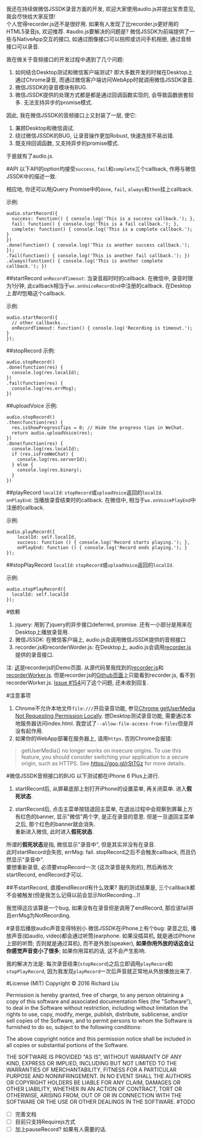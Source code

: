 我还在持续做微信JSSDK录音方面的开发, 欢迎大家使用audio.js并提出宝贵意见, 我会尽快给大家反馈!  
个人觉得recorder.js还不是很好用. 如果有人发现了比recorder.js更好用的HTML5录音js, 欢迎推荐.
#audio.js要解决的问题是?
微信JSSDK为前端提供了一些与NativeApp交互的接口, 如通过图像接口可以拍照或访问手机相册, 通过音频接口可以录音.

我在做关于音频接口的开发过程中遇到了几个问题:  
1. 如何结合Desktop测试和微信客户端测试? 即大多数开发的时候在Desktop上通过Chrome录音, 而通过微信客户端访问WebApp时就调用微信JSSDK录音.  
2. 微信JSSDK的录音模块有BUG.  
3. 微信JSSDK提供的处理方式都是都是通过回调函数实现的, 会导致函数嵌套较多. 无法支持异步的promise模式.

因此, 我在微信JSSDK的音频接口上又封装了一层, 使它:  
1. 兼顾Desktop和微信调试.  
2. 绕过微信JSSDK的BUG, 让录音操作更加Robust, 快速连按不易出错.  
3. 既支持回调函数, 又支持异步的promise模式.

于是就有了audio.js.

#API
以下API的option均接受`success`, `fail`和`complete`三个callback, 作用与微信JSSDK中的描述一致.

相应地, 你还可以用jQuery Promise中的`done`, `fail`, `always`和`then`挂上callback.

示例:
```
audio.startRecord({
  success: function() { console.log('This is a success callback.'); },
  fail: function() { console.log('This is a fail callback.'); },
  complete: function() { console.log('This is a complete callback.'); }
})
.done(function() { console.log('This is another success callback.'); });
.fail(function() { console.log('This is another fail callback.'); })
.always(function() { console.log('This is another complete callback.'); })
```

##startRecord
`onRecordTimeout`: 当录音超时时的callback. 在微信中, 录音时限为1分钟, 此callback相当于`wx.onVoiceRecordEnd`中注册的callback. 在Desktop上*暂时*忽略这个callback.

示例:
```
audio.startRecord({
  // other callbacks...
  onRecordTimeout: function() { console.log('Recording is timeout.'); }
});
```
##stopRecord
示例:
```
audio.stopRecord()
.done(function(res) {
  console.log(res.localId);
})
.fail(function(res) {
  console.log(res.errMsg);
})
```
##uploadVoice
示例:
```
audio.stopRecord()
.then(function(res) {
  res.isShowProgressTips = 0; // Hide the progress tips in WeChat.
  return audio.uploadVoice(res);
})
.done(function(res) {
  console.log(res.localId);
  if (res.isFromWeChat) {
  	console.log(res.serverId);
  } else {
  	console.log(res.binary);
  }
})
```
##playRecord
`localId`: `stopRecord`或`uploadVoice`返回的`localId`.  
`onPlayEnd`: 当播放录音结束时的callback. 在微信中, 相当于`wx.onVoicePlayEnd`中注册的callback.

示例:
```
audio.playRecord({
    localId: self.localId,
    success: function () { console.log('Record starts playing.'); },
    onPlayEnd: function () { console.log('Record ends playing.'); }
});
```
##stopPlayRecord
`localId`: `stopRecord`或`uploadVoice`返回的`localId`.

示例:
```
audio.stopPlayRecord({
  localId: self.localId
});
```

#依赖
1. jquery: 用到了jquery的异步接口deferred, promise. 还有一小部分是用来在Desktop上播放录音用.
2. 微信JSSDK: 在微信客户端上, audio.js会调用微信JSSDK提供的音频接口
3. recorder.js和recorderWorder.js: 在Desktop上, audio.js会调用[recorder.js](https://github.com/mattdiamond/Recorderjs)提供的录音接口.

注: [这](https://webaudiodemos.appspot.com/AudioRecorder/index.html)是recorderjs的Demo页面. 从源代码里我找到的[recorder.js](https://webaudiodemos.appspot.com/AudioRecorder/js/recorderjs/recorder.js)和[recorderWorker.js](https://webaudiodemos.appspot.com/AudioRecorder/js/recorderjs/recorderWorker.js). 但是recorder.js的[Github页面](https://github.com/mattdiamond/Recorderjs)上只能看到recorder.js, 看不到recorderWorker.js. [Issue #154](https://github.com/mattdiamond/Recorderjs/issues/154)问了这个问题, 还未收到回复.

#注意事项
1. Chrome不允许本地文件`file:///`开启录音功能, 参见[Chrome getUserMedia Not Requesting Permission Locally](https://stackoverflow.com/questions/13723699/chrome-getusermedia-not-requesting-permission-locally#). 想Desktop测试录音功能, 需要通过本地服务器访问index.html.
我尝试了`--allow-file-access-from-files`但是并没有起作用.
2. 如果你的WebApp部署在服务器上, 请用`https`. 否则Chrome会报错:

>getUserMedia() no longer works on insecure origins. To use this feature, you should consider switching your application to a secure origin, such as HTTPS. See https://goo.gl/rStTGz for more details.


#微信JSSDK音频接口的BUG
以下测试都在iPhone 6 Plus上进行.

1. startRecord后, 从屏幕底部上划打开iPhone的设置菜单, 再关闭菜单. 进入**假死状态**.

2. startRecord后, 点击主菜单按钮退回主菜单, 在退出过程中会观察到屏幕上方有红色的banner, 显示"微信"两个字, 是正在录音的意思. 但是一旦退回主菜单之后, 那个红色的banner就会消失.  
重新进入微信, 此时进入**假死状态**.

所谓的**假死状态**是指, 微信显示"录音中", 但是其实并没有在录音.  
此时startRecord会失败, errMsg: fail. stopRecord之后不会触发callback, 而且仍然显示"录音中".  
要想重新录音, 必须要stopRecord一次 (这次录音是失败的), 然后再依次startRecord, endRecord才可以.

##不startRecord, 直接endRecord有什么效果?
我的测试结果是, 三个callback都不会被触发(但是我怎么记得以前会显示NotRecording…)!

我觉得这应该算是一个bug, 如果没有在录音但是调用了endRecord, 那应该fail并且errMsg为NotRecording.

#录音后播放audio声音变得特别小
微信JSSDK在iPhone上有个bug: 录音之后, 播放声音(如audio, video)都会通过听筒(earphone. 如果没插耳机, 就是通过iPhone上部的听筒; 否则就是通过耳机), 而不是外放(speaker), **如果你用外放的话这会让你感觉声音变小了很多**; 如果你用耳机的话, 这不会产生影响.

我的解决方法是: 每次录音结束(`stopRecord`)之后立即调用`playRecord`和`stopPlayRecord`, 因为我发现`playRecord`一次后声音就正常地从外放播放出来了.

#License (MIT)
Copyright © 2016 Richard Liu

Permission is hereby granted, free of charge, to any person obtaining a copy of this software and associated documentation files (the "Software"), to deal in the Software without restriction, including without limitation the rights to use, copy, modify, merge, publish, distribute, sublicense, and/or sell copies of the Software, and to permit persons to whom the Software is furnished to do so, subject to the following conditions:

The above copyright notice and this permission notice shall be included in all copies or substantial portions of the Software.

THE SOFTWARE IS PROVIDED "AS IS", WITHOUT WARRANTY OF ANY KIND, EXPRESS OR IMPLIED, INCLUDING BUT NOT LIMITED TO THE WARRANTIES OF MERCHANTABILITY, FITNESS FOR A PARTICULAR PURPOSE AND NONINFRINGEMENT. IN NO EVENT SHALL THE AUTHORS OR COPYRIGHT HOLDERS BE LIABLE FOR ANY CLAIM, DAMAGES OR OTHER LIABILITY, WHETHER IN AN ACTION OF CONTRACT, TORT OR OTHERWISE, ARISING FROM, OUT OF OR IN CONNECTION WITH THE SOFTWARE OR THE USE OR OTHER DEALINGS IN THE SOFTWARE.
#TODO
- [ ] 完善文档
- [ ] 目前只支持Requirejs方式
- [ ] 加上pauseRecord? 如果有人需要的话.
